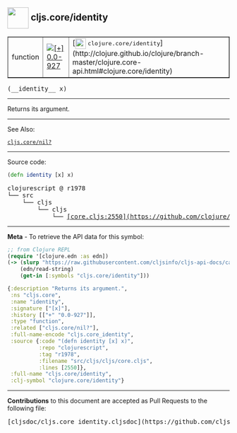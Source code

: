 ## <img width="48px" valign="middle" src="http://i.imgur.com/Hi20huC.png"> cljs.core/identity

 <table border="1">
<tr>

<td>function</td>
<td><a href="https://github.com/cljsinfo/cljs-api-docs/tree/0.0-927"><img valign="middle" alt="[+] 0.0-927" src="https://img.shields.io/badge/+-0.0--927-lightgrey.svg"></a> </td>
<td>
[<img height="24px" valign="middle" src="http://i.imgur.com/1GjPKvB.png"> <samp>clojure.core/identity</samp>](http://clojure.github.io/clojure/branch-master/clojure.core-api.html#clojure.core/identity)
</td>
</tr>
</table>

 <samp>
(__identity__ x)<br>
</samp>

---

Returns its argument.

---


See Also:

[`cljs.core/nil?`](cljs.core_nilQMARK.md)<br>

---


Source code:

```clj
(defn identity [x] x)
```

 <pre>
clojurescript @ r1978
└── src
    └── cljs
        └── cljs
            └── <ins>[core.cljs:2550](https://github.com/clojure/clojurescript/blob/r1978/src/cljs/cljs/core.cljs#L2550)</ins>
</pre>


---

__Meta__ - To retrieve the API data for this symbol:

```clj
;; from Clojure REPL
(require '[clojure.edn :as edn])
(-> (slurp "https://raw.githubusercontent.com/cljsinfo/cljs-api-docs/catalog/cljs-api.edn")
    (edn/read-string)
    (get-in [:symbols "cljs.core/identity"]))
```

```clj
{:description "Returns its argument.",
 :ns "cljs.core",
 :name "identity",
 :signature ["[x]"],
 :history [["+" "0.0-927"]],
 :type "function",
 :related ["cljs.core/nil?"],
 :full-name-encode "cljs.core_identity",
 :source {:code "(defn identity [x] x)",
          :repo "clojurescript",
          :tag "r1978",
          :filename "src/cljs/cljs/core.cljs",
          :lines [2550]},
 :full-name "cljs.core/identity",
 :clj-symbol "clojure.core/identity"}

```

---

__Contributions__ to this document are accepted as Pull Requests to the following file:

 <pre>
[cljsdoc/cljs.core_identity.cljsdoc](https://github.com/cljsinfo/cljs-api-docs/blob/master/cljsdoc/cljs.core_identity.cljsdoc)
</pre>

